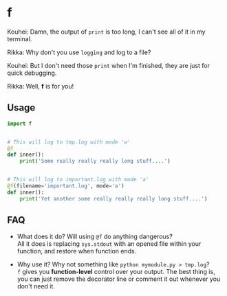 # f

Kouhei: Damn, the output of `print` is too long, I can't see all of it in my terminal.

Rikka: Why don't you use `logging` and log to a file?

Kouhei: But I don't need those `print` when I'm finished, they are just for quick debugging.

Rikka: Well, **f** is for you!

## Usage

```python
import f


# This will log to tmp.log with mode 'w'
@f
def inner():
    print('Some really really really long stuff....')


# This will log to important.log with mode 'a'
@f(filename='important.log', mode='a')
def inner():
    print('Yet another some really really really long stuff....')
```

## FAQ
* What does it do? Will using `@f` do anything dangerous?   
All it does is replacing `sys.stdout` with an opened file within your function,
and restore when function ends.

* Why use it? Why not something like `python mymodule.py > tmp.log`?  
`f` gives you **function-level** control over your output. The best thing is, you can just remove the decorator line or comment it out whenever you don't need it.
